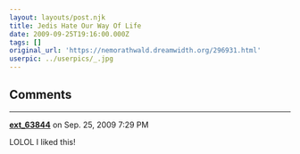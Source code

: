 ```yaml
---
layout: layouts/post.njk
title: Jedis Hate Our Way Of Life
date: 2009-09-25T19:16:00.000Z
tags: []
original_url: 'https://nemorathwald.dreamwidth.org/296931.html'
userpic: ../userpics/_.jpg
---
```



## Comments

---

**[ext_63844](https://www.dreamwidth.org/users/ext_63844)** on Sep. 25, 2009 7:29 PM

LOLOL I liked this!
